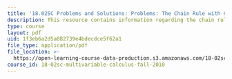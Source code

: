 ```yaml
---
title: '18.02SC Problems and Solutions: Problems: The Chain Rule with Constraints'
description: This resource contains information regarding the chain rule with constraints.
type: course
layout: pdf
uid: 1f3eb6a2d5a082739e4bdecdce5f62a1
file_type: application/pdf
file_location: >-
  https://open-learning-course-data-production.s3.amazonaws.com/18-02sc-multivariable-calculus-fall-2010/1f3eb6a2d5a082739e4bdecdce5f62a1_MIT18_02SC_pb_43_comb.pdf
course_id: 18-02sc-multivariable-calculus-fall-2010
---
```

